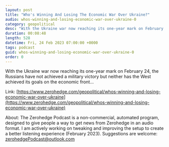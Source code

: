 ```yaml
---
layout: post
title: "Who's Winning And Losing The Economic War Over Ukraine?"
audio: whos-winning-and-losing-economic-war-over-ukraine-0
category: geopolitical
desc: "With the Ukraine war now reaching its one-year mark on February 24, the Russians have not achieved a military victory but neither has the West achieved its goals on the economic front..."
duration: 00:08:48
length: 528
datetime: Fri, 24 Feb 2023 07:00:00 +0000
tags: podcast
guid: whos-winning-and-losing-economic-war-over-ukraine-0
order: 0
---
```

With the Ukraine war now reaching its one-year mark on February 24, the Russians have not achieved a military victory but neither has the West achieved its goals on the economic front...

Link: [https://www.zerohedge.com/geopolitical/whos-winning-and-losing-economic-war-over-ukraine](https://www.zerohedge.com/geopolitical/whos-winning-and-losing-economic-war-over-ukraine)

About: The Zerohedge Podcast is a non-commercial, automated program, designed to give people a way to get news from Zerohedge in an audio format.  I am actively working on tweaking and improving the setup to create a better listening experience (February 2023).  Suggestions are welcome: [zerohedgePodcast@outlook.com](mailto:zerohedgePodcast@outlook.com)